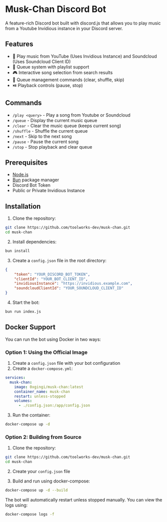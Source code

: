 # Musk-Chan Discord Bot

A feature-rich Discord bot built with discord.js that allows you to play music from a Youtube Invidious instance in your Discord server.

## Features

- 🎵 Play music from YouTube (Uses Invidious Instance) and Soundcloud (Uses Soundcloud Client ID)
- 📑 Queue system with playlist support
- 🎮 Interactive song selection from search results
- 🔄 Queue management commands (clear, shuffle, skip)
- ⏯️ Playback controls (pause, stop)

## Commands

- `/play <query>` - Play a song from Youtube or Soundcloud
- `/queue` - Display the current music queue
- `/clear` - Clear the music queue (keeps current song)
- `/shuffle` - Shuffle the current queue
- `/next` - Skip to the next song
- `/pause` - Pause the current song
- `/stop` - Stop playback and clear queue

## Prerequisites

- [Node.js](https://nodejs.org/)
- [Bun](https://bun.sh/) package manager
- Discord Bot Token
- Public or Private Invidious Instance
## Installation

1. Clone the repository:
```bash
git clone https://github.com/toolworks-dev/musk-chan.git
cd musk-chan
```

2. Install dependencies:
```bash
bun install
```

3. Create a `config.json` file in the root directory:
```json
{
    "token": "YOUR_DISCORD_BOT_TOKEN",
    "clientId": "YOUR_BOT_CLIENT_ID",
    "invidiousInstance": "https://invidious.example.com",
    "soundcloudClientId": "YOUR_SOUNDCLOUD_CLIENT_ID"
}
```

4. Start the bot:
```bash
bun run index.js
```

## Docker Support

You can run the bot using Docker in two ways:

### Option 1: Using the Official Image

1. Create a `config.json` file with your bot configuration
2. Create a `docker-compose.yml`:
```yaml
services:
  musk-chan:
    image: 0xgingi/musk-chan:latest
    container_name: musk-chan
    restart: unless-stopped
    volumes:
      - ./config.json:/app/config.json
```

3. Run the container:
```bash
docker-compose up -d
```

### Option 2: Building from Source

1. Clone the repository:
```bash
git clone https://github.com/toolworks-dev/musk-chan.git
cd musk-chan
```

2. Create your `config.json` file

3. Build and run using docker-compose:
```bash
docker-compose up -d --build
```

The bot will automatically restart unless stopped manually. You can view the logs using:
```bash
docker-compose logs -f
```